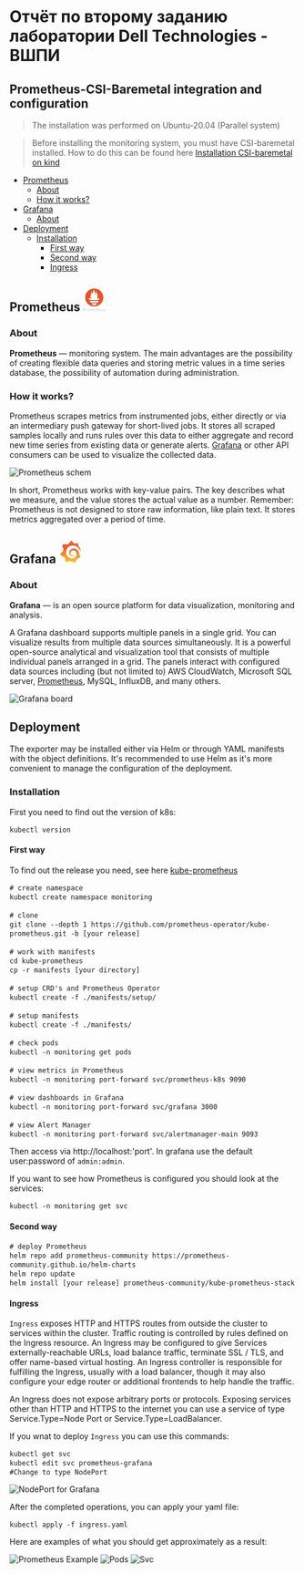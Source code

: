 # Отчёт по второму заданию лаборатории Dell Technologies - ВШПИ

## Prometheus-CSI-Baremetal integration and configuration

> The installation was performed on Ubuntu-20.04 (Parallel system)

> Before installing the monitoring system, you must have CSI-baremetal installed.
> How to do this can be found here [Installation CSI-baremetal on kind](https://github.com/sold666/dell-laboratory-reports/blob/main/csi-baremetal-deploy.md)

- [Prometheus](#Prometheus)
    - [About](#About)
    - [How it works?](#How-it-works)
- [Grafana](#Grafana)
    - [About](#About)
- [Deployment](#Deployment)
    - [Installation](#Installation)
        - [First way](#First-way)
        - [Second way](#Second-way)
        - [Ingress](#Ingress)

## Prometheus <img src="https://github.com/devicons/devicon/blob/master/icons/prometheus/prometheus-original-wordmark.svg" alt="Prometheus" width="40" height="40">

### About

**Prometheus** — monitoring system. The main advantages are the possibility of creating flexible
data queries and storing metric values in a time series database, the possibility of automation during administration.

### How it works?

Prometheus scrapes metrics from instrumented jobs, either directly or via an intermediary push gateway for short-lived
jobs.
It stores all scraped samples locally and runs rules over this data to either aggregate and record new time series
from existing data or generate alerts. [Grafana](#Grafana) or other API consumers can be used to visualize the collected
data.

![Prometheus schem](https://user-images.githubusercontent.com/61206345/175059690-3414b07b-2d5a-44ee-b6c0-69b05c692ca0.png)

In short, Prometheus works with key-value pairs. The key describes what we measure, and the value stores the actual
value as a number.
Remember: Prometheus is not designed to store raw information, like plain text. It stores metrics aggregated over a
period of time.

## Grafana <img src="https://github.com/devicons/devicon/blob/master/icons/grafana/grafana-original.svg" alt="Grafana" width="40" height="40">

### About

**Grafana** — is an open source platform for data visualization, monitoring and analysis.

A Grafana dashboard supports multiple panels in a single grid. You can visualize results from multiple data sources
simultaneously. It is a powerful open-source analytical and visualization tool that consists of multiple individual
panels arranged in a grid. The panels interact with configured data sources including (but not limited to)
AWS CloudWatch, Microsoft SQL server, [Prometheus](#Prometheus), MySQL, InfluxDB, and many others.

![Grafana board](https://user-images.githubusercontent.com/61206345/175064091-f8c66d73-f008-4860-a9d1-3bba6a56e222.png)

## Deployment

The exporter may be installed either via Helm or through YAML manifests with the object definitions. It's recommended
to use Helm as it's more convenient to manage the configuration of the deployment.

### Installation

First you need to find out the version of k8s:

``` 
kubectl version
```

#### First way

To find out the release you need, see here
[kube-prometheus](https://github.com/prometheus-operator/kube-prometheus)

```
# create namespace
kubectl create namespace monitoring

# clone
git clone --depth 1 https://github.com/prometheus-operator/kube-prometheus.git -b [your release]

# work with manifests
cd kube-prometheus
cp -r manifests [your directory]

# setup CRD's and Prometheus Operator
kubectl create -f ./manifests/setup/

# setup manifests
kubectl create -f ./manifests/

# check pods
kubectl -n monitoring get pods

# view metrics in Prometheus
kubectl -n monitoring port-forward svc/prometheus-k8s 9090

# view dashboards in Grafana
kubectl -n monitoring port-forward svc/grafana 3000

# view Alert Manager
kubectl -n monitoring port-forward svc/alertmanager-main 9093
```

Then access via http://localhost:'port'. In grafana use the default user:password of `admin:admin`.

If you want to see how Prometheus is configured you should look at the services:

```
kubectl -n monitoring get svc
```

#### Second way

```
# deploy Prometheus
helm repo add prometheus-community https://prometheus-community.github.io/helm-charts
helm repo update
helm install [your release] prometheus-community/kube-prometheus-stack
```

#### Ingress

`Ingress` exposes HTTP and HTTPS routes from outside the cluster to services within the cluster.
Traffic routing is controlled by rules defined on the Ingress resource.
An Ingress may be configured to give Services externally-reachable URLs, load balance traffic, terminate SSL / TLS,
and offer name-based virtual hosting. An Ingress controller is responsible for fulfilling the Ingress, usually with a
load balancer, though it may also configure your edge router or additional frontends to help handle the traffic.

An Ingress does not expose arbitrary ports or protocols. Exposing services other than HTTP and HTTPS to the internet you
can use a service of type Service.Type=Node Port or Service.Type=LoadBalancer.

If you wnat to deploy `Ingress` you can use this commands:

```
kubectl get svc
kubectl edit svc prometheus-grafana
#Change to type NodePort
```

![NodePort for Grafana](https://user-images.githubusercontent.com/61206345/175784253-88060cc5-2d41-414f-8116-17a12ea7d210.png)

After the completed operations, you can apply your yaml file:

```
kubectl apply -f ingress.yaml
```

Here are examples of what you should get approximately as a result:

![Prometheus Example](https://user-images.githubusercontent.com/61206345/175784889-42feb23b-2d77-4aac-b123-bec40a73986d.png)
![Pods](https://user-images.githubusercontent.com/61206345/175785058-c57ec45b-8188-4a62-98b6-5cccbdc05f23.png)
![Svc](https://user-images.githubusercontent.com/61206345/175785067-6bc4eb63-d10c-4faf-8104-95dd159412d6.png)
